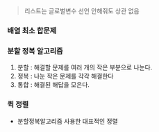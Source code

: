 > 리스트는 글로벌변수 선언 안해줘도 상관 없음
### 배열 최소 합문제


### 분할 정복 알고리즘
1. 분할 : 해결할 문제를 여러 개의 작은 부분으로 나눈다.
2. 정복 : 나눈 작은 문제를 각각 해결한다
3. 통합 : 해결된 해답을 모은다.

### 퀵 정렬
- 분할정복알고리즘 사용한 대표적인 정렬
